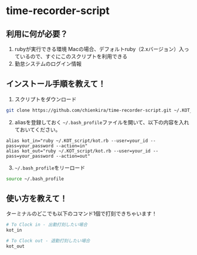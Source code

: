 # time-recorder-script

## 利用に何が必要？

1. rubyが実行できる環境
Macの場合、デフォルトruby（2.xバージョン）入っているので、すぐにこのスクリプトを利用できる
2. 勤怠システムのログイン情報

## インストール手順を教えて！

1. スクリプトをダウンロード
```bash
git clone https://github.com/chienkira/time-recorder-script.git ~/.KOT_script
```

2. aliasを登録しておく
`~/.bash_profile`ファイルを開いて、以下の内容を入れておいてください。
```
alias kot_in="ruby ~/.KOT_script/kot.rb --user=your_id --pass=your_password --action=in"
alias kot_out="ruby ~/.KOT_script/kot.rb --user=your_id --pass=your_password --action=out"
```

3. `~/.bash_profile`をリーロード
```bash
source ~/.bash_profile
```

## 使い方を教えて！

ターミナルのどこでも以下のコマンド1個で打刻できちゃいます！

```bash
# To Clock in - 出勤打刻したい場合
kot_in

# To Clock out - 退勤打刻したい場合
kot_out
```
